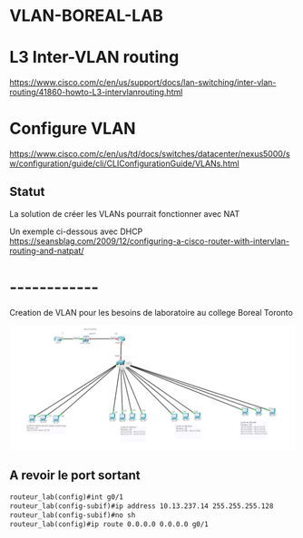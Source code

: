# VLAN-BOREAL-LAB

# L3 Inter-VLAN routing

https://www.cisco.com/c/en/us/support/docs/lan-switching/inter-vlan-routing/41860-howto-L3-intervlanrouting.html

# Configure VLAN

https://www.cisco.com/c/en/us/td/docs/switches/datacenter/nexus5000/sw/configuration/guide/cli/CLIConfigurationGuide/VLANs.html

## Statut

La solution de créer les VLANs pourrait fonctionner avec NAT

Un exemple ci-dessous avec DHCP  
https://seansblag.com/2009/12/configuring-a-cisco-router-with-intervlan-routing-and-natpat/


# ------------


Creation de VLAN pour les besoins de laboratoire au college Boreal Toronto

![alt tag](https://github.com/CollegeBoreal/VLAN-BOREAL-LAB/blob/master/VLAN-LAB.png)


## A revoir le port sortant 
```
routeur_lab(config)#int g0/1
routeur_lab(config-subif)#ip address 10.13.237.14 255.255.255.128
routeur_lab(config-subif)#no sh
routeur_lab(config)#ip route 0.0.0.0 0.0.0.0 g0/1
```
